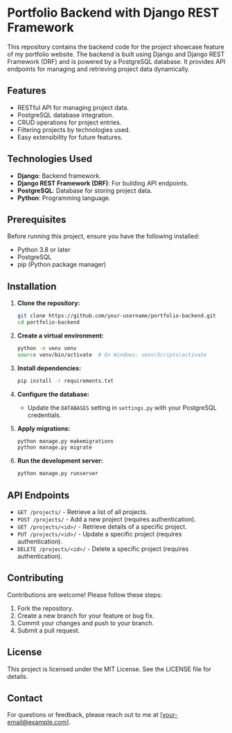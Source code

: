 # Portfolio Backend with Django REST Framework

This repository contains the backend code for the project showcase feature of my portfolio website. The backend is built using Django and Django REST Framework (DRF) and is powered by a PostgreSQL database. It provides API endpoints for managing and retrieving project data dynamically.

## Features
- RESTful API for managing project data.
- PostgreSQL database integration.
- CRUD operations for project entries.
- Filtering projects by technologies used.
- Easy extensibility for future features.

## Technologies Used
- **Django**: Backend framework.
- **Django REST Framework (DRF)**: For building API endpoints.
- **PostgreSQL**: Database for storing project data.
- **Python**: Programming language.

## Prerequisites
Before running this project, ensure you have the following installed:
- Python 3.8 or later
- PostgreSQL
- pip (Python package manager)

## Installation

1. **Clone the repository:**
   ```bash
   git clone https://github.com/your-username/portfolio-backend.git
   cd portfolio-backend
   ```

2. **Create a virtual environment:**
   ```bash
   python -m venv venv
   source venv/bin/activate  # On Windows: venv\Scripts\activate
   ```

3. **Install dependencies:**
   ```bash
   pip install -r requirements.txt
   ```

4. **Configure the database:**
   - Update the `DATABASES` setting in `settings.py` with your PostgreSQL credentials.

5. **Apply migrations:**
   ```bash
   python manage.py makemigrations
   python manage.py migrate
   ```

6. **Run the development server:**
   ```bash
   python manage.py runserver
   ```

## API Endpoints

- `GET /projects/` - Retrieve a list of all projects.
- `POST /projects/` - Add a new project (requires authentication).
- `GET /projects/<id>/` - Retrieve details of a specific project.
- `PUT /projects/<id>/` - Update a specific project (requires authentication).
- `DELETE /projects/<id>/` - Delete a specific project (requires authentication).

## Contributing
Contributions are welcome! Please follow these steps:
1. Fork the repository.
2. Create a new branch for your feature or bug fix.
3. Commit your changes and push to your branch.
4. Submit a pull request.

## License
This project is licensed under the MIT License. See the LICENSE file for details.

## Contact
For questions or feedback, please reach out to me at [your-email@example.com].
